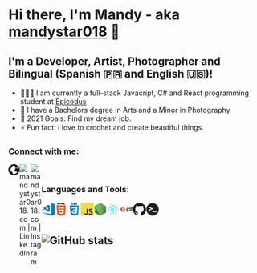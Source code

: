 # Hi there, I'm Mandy - aka [mandystar018][website] 👋

## I'm a Developer, Artist, Photographer and Bilingual (Spanish 🇵🇷 and English 🇺🇸)!

- 👩🏻‍💻 I am currently a full-stack Javacript, C# and React programming student at [Epicodus][education] 
- 🎨 I have a Bachelors degree in Arts and a Minor in Photography
- 🥅 2021 Goals: Find my dream job.
- ⚡ Fun fact: I love to crochet and create beautiful things.

### Connect with me:

[<img align="left" alt="mandystar018.com" width="22px" src="https://raw.githubusercontent.com/iconic/open-iconic/master/svg/globe.svg" />][website]
[<img align="left" alt="mandystar018.com | LinkedIn" width="22px" src="https://cdn.jsdelivr.net/npm/simple-icons@v3/icons/linkedin.svg" />][linkedin]
[<img align="left" alt="mandystar018.com | Instagram" width="22px" src="https://cdn.jsdelivr.net/npm/simple-icons@v3/icons/instagram.svg" />][instagram]

<br />

### Languages and Tools:

<img align="left" alt="Visual Studio Code" width="26px" src="https://raw.githubusercontent.com/github/explore/80688e429a7d4ef2fca1e82350fe8e3517d3494d/topics/visual-studio-code/visual-studio-code.png" />
<img align="left" alt="HTML5" width="26px" src="https://raw.githubusercontent.com/github/explore/80688e429a7d4ef2fca1e82350fe8e3517d3494d/topics/html/html.png" />
<img align="left" alt="CSS3" width="26px" src="https://raw.githubusercontent.com/github/explore/80688e429a7d4ef2fca1e82350fe8e3517d3494d/topics/css/css.png" />
<img align="left" alt="JavaScript" width="26px" src="https://raw.githubusercontent.com/github/explore/80688e429a7d4ef2fca1e82350fe8e3517d3494d/topics/javascript/javascript.png" />
<img align="left" alt="Node.js" width="26px" src="https://raw.githubusercontent.com/github/explore/80688e429a7d4ef2fca1e82350fe8e3517d3494d/topics/nodejs/nodejs.png" />
<img align="left" alt="React" width="26px" src="https://raw.githubusercontent.com/github/explore/80688e429a7d4ef2fca1e82350fe8e3517d3494d/topics/react/react.png" />
<img align="left" alt="Git" width="26px" src="https://raw.githubusercontent.com/github/explore/80688e429a7d4ef2fca1e82350fe8e3517d3494d/topics/git/git.png" />
<img align="left" alt="GitHub" width="26px" src="https://raw.githubusercontent.com/github/explore/78df643247d429f6cc873026c0622819ad797942/topics/github/github.png" />
<img align="left" alt="Terminal" width="26px" src="https://raw.githubusercontent.com/github/explore/80688e429a7d4ef2fca1e82350fe8e3517d3494d/topics/terminal/terminal.png" />

<br />
<br />

![GitHub stats](https://github-readme-stats.vercel.app/api?username=mandystar018&show_icons=true)  
---

[website]: https://github.com/mandystar018
[education]: https://www.epicodus.com/online
[instagram]: https://www.instagram.com/mandylandtravels
[linkedin]: https://www.linkedin.com/in/amanda-otero-rivera/
